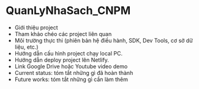 # QuanLyNhaSach_CNPM
- Giới thiệu project
- Tham khảo chéo các project liên quan
- Môi trường thực thi (phiên bản hệ điều hành, SDK, Dev Tools, cơ sở dữ liệu, etc.)
- Hướng dẫn cấu hình project chạy local PC.
- Hướng dẫn deploy project lên Netlify.
- Link Google Drive hoặc Youtube video demo
- Current status: tóm tắt những gì đã hoàn thành 
- Future works: tóm tắt những gì cần làm thêm

